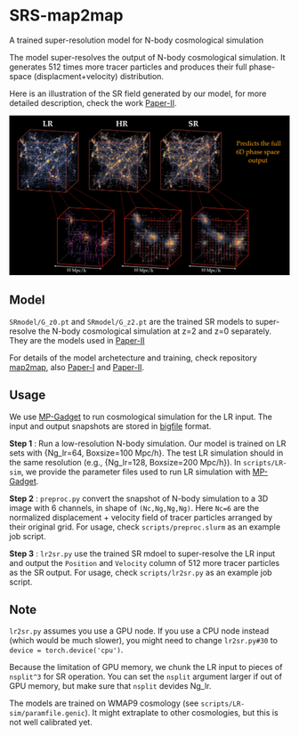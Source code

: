 # SRS-map2map
A trained super-resolution model for N-body cosmological simulation

The model super-resolves the output of N-body cosmological simulation. It generates 512 times more tracer particles and produces their full phase-space (displacment+velocity) distribution.

Here is an illustration of the SR field generated by our model, for more detailed description, check the work [Paper-II](https://doi.org/10.1093/mnras/stab2113).

![SR-image](https://github.com/yueyingn/SRS-map2map/blob/main/SR-img.png)

## Model

`SRmodel/G_z0.pt` and `SRmodel/G_z2.pt` are the trained SR models to super-resolve the N-body cosmological simulation at z=2 and z=0 separately. They are the models used in [Paper-II](https://doi.org/10.1093/mnras/stab2113)

For details of the model archetecture and training, check repository [map2map](https://github.com/eelregit/map2map), also [Paper-I](https://www.pnas.org/content/118/19/e2022038118) and [Paper-II](https://doi.org/10.1093/mnras/stab2113).


## Usage

We use [MP-Gadget](https://github.com/MP-Gadget/MP-Gadget) to run cosmological simulation for the LR input. The input and output snapshots are stored in [bigfile](https://github.com/rainwoodman/bigfile) format.

**Step 1** : Run a low-resolution N-body simulation. Our model is trained on LR sets with {Ng_lr=64, Boxsize=100 Mpc/h}. The test LR simulation should in the same resolution (e.g., {Ng_lr=128, Boxsize=200 Mpc/h}). In `scripts/LR-sim`, we provide the parameter files used to run LR simulation with [MP-Gadget](https://github.com/MP-Gadget/MP-Gadget).


**Step 2** : `preproc.py` convert the snapshot of N-body simulation to a 3D image with 6 channels, in shape of `(Nc,Ng,Ng,Ng)`. Here `Nc=6` are the normalized displacement + velocity field of tracer particles arranged by their original grid. For usage, check `scripts/preproc.slurm` as an example job script. 


**Step 3** : `lr2sr.py` use the trained SR mdoel to super-resolve the LR input and output the `Position` and `Velocity` column of 512 more tracer particles as the SR output. For usage, check `scripts/lr2sr.py` as an example job script. 


## Note

`lr2sr.py` assumes you use a GPU node. If you use a CPU node instead (which would be much slower), you might need to change `lr2sr.py#30` to `device = torch.device('cpu')`.

Because the limitation of GPU memory, we chunk the LR input to pieces of `nsplit^3` for SR operation. You can set the `nsplit` argument larger if out of GPU memory, but make sure that `nsplit` devides Ng_lr. 

The models are trained on WMAP9 cosmology (see `scripts/LR-sim/paramfile.genic`). It might extraplate to other cosmologies, but this is not well calibrated yet.


